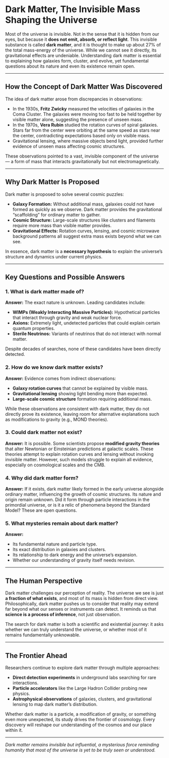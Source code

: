 # **Dark Matter, The Invisible Mass Shaping the Universe**

Most of the universe is invisible. Not in the sense that it is hidden from our eyes, but because it **does not emit, absorb, or reflect light**. This invisible substance is called **dark matter**, and it is thought to make up about 27% of the total mass-energy of the universe. While we cannot see it directly, its gravitational effects are undeniable. Understanding dark matter is essential to explaining how galaxies form, cluster, and evolve, yet fundamental questions about its nature and even its existence remain open.

---

## **How the Concept of Dark Matter Was Discovered**

The idea of dark matter arose from discrepancies in observations:

* In the 1930s, **Fritz Zwicky** measured the velocities of galaxies in the Coma Cluster. The galaxies were moving too fast to be held together by visible matter alone, suggesting the presence of unseen mass.
* In the 1970s, **Vera Rubin** studied the rotation curves of spiral galaxies. Stars far from the center were orbiting at the same speed as stars near the center, contradicting expectations based only on visible mass.
* Gravitational lensing, where massive objects bend light, provided further evidence of unseen mass affecting cosmic structures.

These observations pointed to a vast, invisible component of the universe — a form of mass that interacts gravitationally but not electromagnetically.

---

## **Why Dark Matter Is Proposed**

Dark matter is proposed to solve several cosmic puzzles:

* **Galaxy Formation:** Without additional mass, galaxies could not have formed as quickly as we observe. Dark matter provides the gravitational “scaffolding” for ordinary matter to gather.
* **Cosmic Structure:** Large-scale structures like clusters and filaments require more mass than visible matter provides.
* **Gravitational Effects:** Rotation curves, lensing, and cosmic microwave background patterns all suggest extra mass exists beyond what we can see.

In essence, dark matter is a **necessary hypothesis** to explain the universe’s structure and dynamics under current physics.

---

## **Key Questions and Possible Answers**

### **1. What is dark matter made of?**

**Answer:** The exact nature is unknown. Leading candidates include:

* **WIMPs (Weakly Interacting Massive Particles):** Hypothetical particles that interact through gravity and weak nuclear force.
* **Axions:** Extremely light, undetected particles that could explain certain quantum properties.
* **Sterile Neutrinos:** Variants of neutrinos that do not interact with normal matter.

Despite decades of searches, none of these candidates have been directly detected.

### **2. How do we know dark matter exists?**

**Answer:** Evidence comes from indirect observations:

* **Galaxy rotation curves** that cannot be explained by visible mass.
* **Gravitational lensing** showing light bending more than expected.
* **Large-scale cosmic structure** formation requiring additional mass.

While these observations are consistent with dark matter, they do not directly prove its existence, leaving room for alternative explanations such as modifications to gravity (e.g., MOND theories).

### **3. Could dark matter not exist?**

**Answer:** It is possible. Some scientists propose **modified gravity theories** that alter Newtonian or Einsteinian predictions at galactic scales. These theories attempt to explain rotation curves and lensing without invoking invisible matter. However, such models struggle to explain all evidence, especially on cosmological scales and the CMB.

### **4. Why did dark matter form?**

**Answer:** If it exists, dark matter likely formed in the early universe alongside ordinary matter, influencing the growth of cosmic structures. Its nature and origin remain unknown. Did it form through particle interactions in the primordial universe, or is it a relic of phenomena beyond the Standard Model? These are open questions.

### **5. What mysteries remain about dark matter?**

**Answer:**

* Its fundamental nature and particle type.
* Its exact distribution in galaxies and clusters.
* Its relationship to dark energy and the universe’s expansion.
* Whether our understanding of gravity itself needs revision.

---

## **The Human Perspective**

Dark matter challenges our perception of reality. The universe we see is just **a fraction of what exists**, and most of its mass is hidden from direct view. Philosophically, dark matter pushes us to consider that reality may extend far beyond what our senses or instruments can detect. It reminds us that **science is a process of inference**, not just observation.

The search for dark matter is both a scientific and existential journey: it asks whether we can truly understand the universe, or whether most of it remains fundamentally unknowable.

---

## **The Frontier Ahead**

Researchers continue to explore dark matter through multiple approaches:

* **Direct detection experiments** in underground labs searching for rare interactions.
* **Particle accelerators** like the Large Hadron Collider probing new physics.
* **Astrophysical observations** of galaxies, clusters, and gravitational lensing to map dark matter’s distribution.

Whether dark matter is a particle, a modification of gravity, or something even more unexpected, its study drives the frontier of cosmology. Every discovery will reshape our understanding of the cosmos and our place within it.

---

*Dark matter remains invisible but influential, a mysterious force reminding humanity that most of the universe is yet to be truly seen or understood.*
